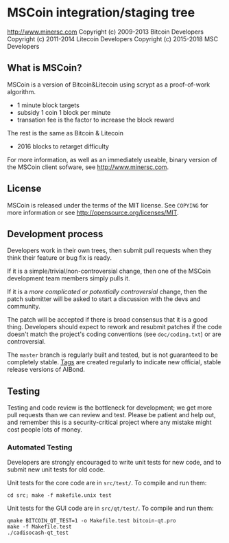 MSCoin integration/staging tree
================================

http://www.minersc.com
Copyright (c) 2009-2013 Bitcoin Developers
Copyright (c) 2011-2014 Litecoin Developers
Copyright (c) 2015-2018 MSC Developers


What is MSCoin?
----------------

MSCoin is a version of Bitcoin&Litecoin using scrypt as a proof-of-work algorithm.
 - 1 minute block targets
 - subsidy  1 coin 1 block per minute
 - transation fee is the factor to increase the block reward
 
The rest is the same as Bitcoin & Litecoin
 - 2016 blocks to retarget difficulty

For more information, as well as an immediately useable, binary version of
the MSCoin client sofware, see http://www.minersc.com.

License
-------

MSCoin is released under the terms of the MIT license. See `COPYING` for more
information or see http://opensource.org/licenses/MIT.

Development process
-------------------

Developers work in their own trees, then submit pull requests when they think
their feature or bug fix is ready.

If it is a simple/trivial/non-controversial change, then one of the MSCoin
development team members simply pulls it.

If it is a *more complicated or potentially controversial* change, then the patch
submitter will be asked to start a discussion with the devs and community.

The patch will be accepted if there is broad consensus that it is a good thing.
Developers should expect to rework and resubmit patches if the code doesn't
match the project's coding conventions (see `doc/coding.txt`) or are
controversial.

The `master` branch is regularly built and tested, but is not guaranteed to be
completely stable. [Tags]() are created
regularly to indicate new official, stable release versions of AIBond.


Testing
-------

Testing and code review is the bottleneck for development; we get more pull
requests than we can review and test. Please be patient and help out, and
remember this is a security-critical project where any mistake might cost people
lots of money.

### Automated Testing

Developers are strongly encouraged to write unit tests for new code, and to
submit new unit tests for old code.

Unit tests for the core code are in `src/test/`. To compile and run them:

    cd src; make -f makefile.unix test

Unit tests for the GUI code are in `src/qt/test/`. To compile and run them:

    qmake BITCOIN_QT_TEST=1 -o Makefile.test bitcoin-qt.pro
    make -f Makefile.test
    ./cadisocash-qt_test

